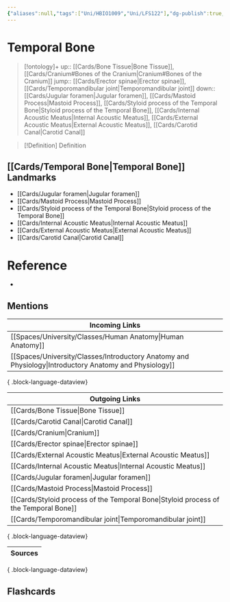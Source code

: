 ```yaml
---
{"aliases":null,"tags":["Uni/HBIO1009","Uni/LFS122"],"dg-publish":true,"permalink":"/cards/temporal-bone/","dgPassFrontmatter":true}
---
```


# Temporal Bone

> [!ontology]+
> up:: [[Cards/Bone Tissue\|Bone Tissue]], [[Cards/Cranium#Bones of the Cranium\|Cranium#Bones of the Cranium]]
> jump:: [[Cards/Erector spinae\|Erector spinae]], [[Cards/Temporomandibular joint\|Temporomandibular joint]]
> down:: [[Cards/Jugular foramen\|Jugular foramen]], [[Cards/Mastoid Process\|Mastoid Process]], [[Cards/Styloid process of the Temporal Bone\|Styloid process of the Temporal Bone]], [[Cards/Internal Acoustic Meatus\|Internal Acoustic Meatus]], [[Cards/External Acoustic Meatus\|External Acoustic Meatus]], [[Cards/Carotid Canal\|Carotid Canal]]

> [!Definition] Definition

## [[Cards/Temporal Bone\|Temporal Bone]] Landmarks

- [[Cards/Jugular foramen\|Jugular foramen]]
- [[Cards/Mastoid Process\|Mastoid Process]]
- [[Cards/Styloid process of the Temporal Bone\|Styloid process of the Temporal Bone]]
- [[Cards/Internal Acoustic Meatus\|Internal Acoustic Meatus]]
- [[Cards/External Acoustic Meatus\|External Acoustic Meatus]]
- [[Cards/Carotid Canal\|Carotid Canal]]

# Reference

- 

## Mentions

| Incoming Links                                                                                            |
| --------------------------------------------------------------------------------------------------------- |
| [[Spaces/University/Classes/Human Anatomy\|Human Anatomy]]                                             |
| [[Spaces/University/Classes/Introductory Anatomy and Physiology\|Introductory Anatomy and Physiology]] |

{ .block-language-dataview}

| Outgoing Links                                                                          |
| --------------------------------------------------------------------------------------- |
| [[Cards/Bone Tissue\|Bone Tissue]]                                                   |
| [[Cards/Carotid Canal\|Carotid Canal]]                                               |
| [[Cards/Cranium\|Cranium]]                                                           |
| [[Cards/Erector spinae\|Erector spinae]]                                             |
| [[Cards/External Acoustic Meatus\|External Acoustic Meatus]]                         |
| [[Cards/Internal Acoustic Meatus\|Internal Acoustic Meatus]]                         |
| [[Cards/Jugular foramen\|Jugular foramen]]                                           |
| [[Cards/Mastoid Process\|Mastoid Process]]                                           |
| [[Cards/Styloid process of the Temporal Bone\|Styloid process of the Temporal Bone]] |
| [[Cards/Temporomandibular joint\|Temporomandibular joint]]                           |

{ .block-language-dataview}

| Sources |
| ------- |

{ .block-language-dataview}

## Flashcards